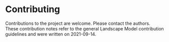 # Contributing
Contributions to the project are welcome. Please contact the authors.  
These contribution notes refer to the general Landscape Model contribution guidelines and were written on 2021-09-14. 

